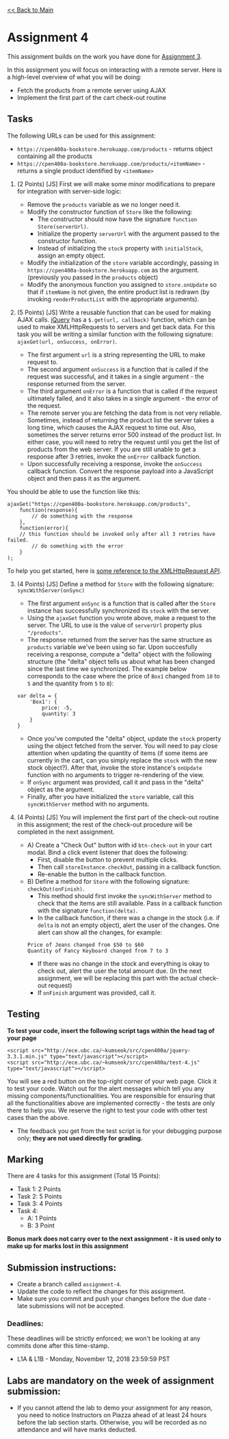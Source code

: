 [<< Back to Main](../README.md)

# Assignment 4

This assignment builds on the work you have done for [Assignment 3](./assignment-3.md).

In this assignment you will focus on interacting with a remote server. Here is a high-level overview of what you will be doing:

* Fetch the products from a remote server using AJAX
* Implement the first part of the cart check-out routine


## Tasks

The following URLs can be used for this assignment:
* `https://cpen400a-bookstore.herokuapp.com/products` - returns object containing all the products
* `https://cpen400a-bookstore.herokuapp.com/products/<itemName>` - returns a single product identified by `<itemName>` 

1. (2 Points) [JS] First we will make some minor modifications to prepare for integration with server-side logic:
    * Remove the `products` variable as we no longer need it.
    * Modify the constructor function of `Store` like the following:
        * The constructor should now have the signature `function Store(serverUrl)`.
        * Initialize the property `serverUrl` with the argument passed to the constructor function.
        * Instead of initializing the `stock` property with `initialStock`, assign an empty object.
    * Modify the initialization of the `store` variable accordingly, passing in `https://cpen400a-bookstore.herokuapp.com` as the argument. (previously you passed in the `products` object)
    * Modify the anonymous function you assigned to `store.onUpdate` so that if `itemName` is not given, the entire product list is redrawn (by invoking `renderProductList` with the appropriate arguments).

2. (5 Points) [JS] Write a reusable function that can be used for making AJAX calls. [jQuery](http://jquery.com) has a `$.get(url, callback)` function, which can be used to make XMLHttpRequests to servers and get back data. For this task you will be writing a similar function with the following signature: `ajaxGet(url, onSuccess, onError)`.
    * The first argument `url` is a string representing the URL to make request to.
    * The second argument `onSuccess` is a function that is called if the request was successful, and it takes in a single argument - the response returned from the server.
    * The third argument `onError` is a function that is called if the request ultimately failed, and it also takes in a single argument - the error of the request.
    * The remote server you are fetching the data from is not very reliable. Sometimes, instead of returning the product list the server takes a long time, which causes the AJAX request to time out. Also, sometimes the server returns error 500 instead of the product list. In either case, you will need to retry the request until you get the list of products from the web server. If you are still unable to get a response after 3 retries, invoke the `onError` callback function.
    * Upon successfully receiving a response, invoke the `onSuccess` callback function. Convert the response payload into a JavaScript object and then pass it as the argument.

You should be able to use the function like this:

```
ajaxGet("https://cpen400a-bookstore.herokuapp.com/products",
	function(response){
		// do something with the response
	},
	function(error){
    // this function should be invoked only after all 3 retries have failed.
		// do something with the error
	}
);
```

To help you get started, here is [some reference to the XMLHttpRequest API](https://www.w3schools.com/xml/xml_http.asp).

3. (4 Points) [JS] Define a method for `Store` with the following signature: `syncWithServer(onSync)`
    * The first argument `onSync` is a function that is called after the `Store` instance has successfully synchronized its `stock` with the server.
    * Using the `ajaxGet` function you wrote above, make a request to the server. The URL to use is the value of `serverUrl` property plus `"/products"`.
    * The response returned from the server has the same structure as `products` variable we've been using so far. Upon succesfully receiving a response, compute a "delta" object with the following structure (the "delta" object tells us about what has been changed since the last time we synchronized. The example below corresponds to the case where the price of `Box1` changed from `10` to `5` and the quantity from `5` to `8`):
    ```
    var delta = {
        'Box1': {
            price: -5,
            quantity: 3
        }
    }
    ```
    * Once you've computed the "delta" object, update the `stock` property using the object fetched from the server. You will need to pay close attention when updating the quantity of items (if some items are currently in the cart, can you simply replace the `stock` with the new stock object?). After that, invoke the store instance's `onUpdate` function with no arguments to trigger re-rendering of the view.
    * If `onSync` argument was provided, call it and pass in the "delta" object as the argument.
    * Finally, after you have initialized the `store` variable, call this `syncWithServer` method with no arguments.

4. (4 Points) [JS] You will implement the first part of the check-out routine in this assignment; the rest of the check-out procedure will be completed in the next assignment.
    * A) Create a "Check Out" button with id `btn-check-out` in your cart modal. Bind a click event listener that does the following:
        * First, disable the button to prevent multiple clicks.
        * Then call `storeInstance.checkOut`, passing in a callback function.
        * Re-enable the button in the callback function.
    * B) Define a method for `Store` with the following signature: `checkOut(onFinish)`.
        * This method should first invoke the `syncWithServer` method to check that the items are still available. Pass in a callback function with the signature `function(delta)`.
        * In the callback function, if there was a change in the stock (i.e. if `delta` is not an empty object), alert the user of the changes. One alert can show all the changes, for example:
        ```
        Price of Jeans changed from $50 to $60
        Quantity of Fancy Keyboard changed from 7 to 3
        ```
        * If there was no change in the stock and everything is okay to check out, alert the user the total amount due. (In the next assignment, we will be replacing this part with the actual check-out request)
        * If `onFinish` argument was provided, call it.


## Testing

**To test your code, insert the following script tags within the head tag of your page**
```
<script src="http://ece.ubc.ca/~kumseok/src/cpen400a/jquery-3.3.1.min.js" type="text/javascript"></script>
<script src="http://ece.ubc.ca/~kumseok/src/cpen400a/test-4.js" type="text/javascript"></script>
```
You will see a red button on the top-right corner of your web page. Click it to test your code.
Watch out for the alert messages which tell you any missing components/functionalities. You are responsible for ensuring that all the functionalities above are implemented correctly - the tests are only there to help you. We reserve the right to test your code with other test cases than the above.

* The feedback you get from the test script is for your debugging purpose only; **they are not used directly for grading.**


## Marking

There are 4 tasks for this assignment (Total 15 Points):
* Task 1: 2 Points
* Task 2: 5 Points
* Task 3: 4 Points
* Task 4:
  * A: 1 Points
  * B: 3 Point

**Bonus mark does not carry over to the next assignment - it is used only to make up for marks lost in this assignment**


## Submission instructions:

* Create a branch called `assignment-4`.
* Update the code to reflect the changes for this assignment.
* Make sure you commit and push your changes before the due date - late submissions will not be accepted.


### Deadlines:

These deadlines will be strictly enforced; we won't be looking at any commits done after this time-stamp.

* L1A & L1B - Monday, November 12, 2018 23:59:59 PST


## Labs are mandatory on the week of assignment submission:

* If you cannot attend the lab to demo your assignment for any reason, you need to notice Instructors on Piazza ahead of at least 24 hours before the lab section starts. Otherwise, you will be recorded as no attendance and will have marks deducted.